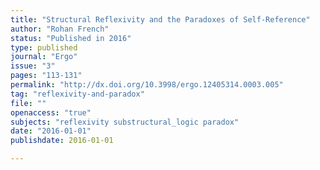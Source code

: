 ```yaml
---
title: "Structural Reflexivity and the Paradoxes of Self-Reference"
author: "Rohan French"
status: "Published in 2016"
type: published
journal: "Ergo"
issue: "3"
pages: "113-131"
permalink: "http://dx.doi.org/10.3998/ergo.12405314.0003.005"
tag: "reflexivity-and-paradox"
file: ""
openaccess: "true"
subjects: "reflexivity substructural_logic paradox"
date: "2016-01-01"
publishdate: 2016-01-01

---
```


